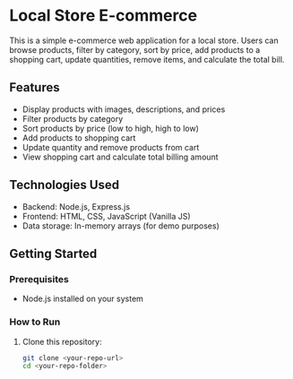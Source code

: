 # Local Store E-commerce

This is a simple e-commerce web application for a local store. Users can browse products, filter by category, sort by price, add products to a shopping cart, update quantities, remove items, and calculate the total bill.

## Features

- Display products with images, descriptions, and prices
- Filter products by category
- Sort products by price (low to high, high to low)
- Add products to shopping cart
- Update quantity and remove products from cart
- View shopping cart and calculate total billing amount

## Technologies Used

- Backend: Node.js, Express.js
- Frontend: HTML, CSS, JavaScript (Vanilla JS)
- Data storage: In-memory arrays (for demo purposes)

## Getting Started

### Prerequisites

- Node.js installed on your system

### How to Run

1. Clone this repository:

   ```bash
   git clone <your-repo-url>
   cd <your-repo-folder>
